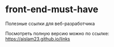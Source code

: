 # front-end-must-have
Полезные ссылки для веб-разработчика

Посмотреть полную версию можно по ссылке: https://aislam23.github.io/links
